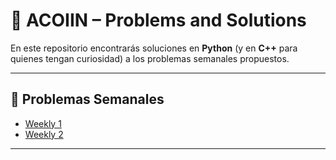 # 🧠 ACOIIN – Problems and Solutions

En este repositorio encontrarás soluciones en **Python** (y en **C++** para quienes tengan curiosidad) a los problemas semanales propuestos.

---

## 📅 Problemas Semanales

- [Weekly 1](./Weekly1/README.md)
- [Weekly 2](./Weekly2/README.md)

---
